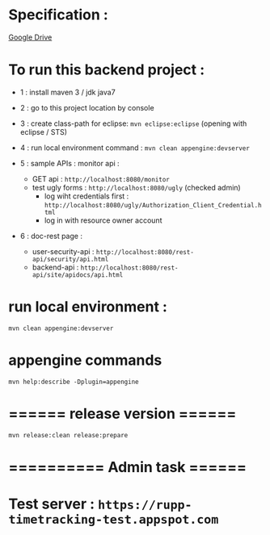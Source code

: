 # Specification :

[Google Drive](https://docs.google.com/document/d/1zp6EuTHZwYkK3gaJ_aVvdO-p37RMXBZ0C7IFov07yqk/edit)

# To run this backend project :

- 1 : install maven 3 / jdk java7  
- 2 : go to this project location by console
- 3 : create class-path for eclipse: `mvn eclipse:eclipse` (opening with eclipse / STS)
- 4 : run local environment command : `mvn clean appengine:devserver`
- 5 : sample APIs : monitor api :
   - GET api : `http://localhost:8080/monitor`
   - test ugly forms : `http://localhost:8080/ugly`  (checked admin)
     - log wiht credentials first : `http://localhost:8080/ugly/Authorization_Client_Credential.html`
     - log in with resource owner account 
 
- 6 : doc-rest page :
  - user-security-api :  `http://localhost:8080/rest-api/security/api.html`
  - backend-api : `http://localhost:8080/rest-api/site/apidocs/api.html`

# run local environment :
 
`mvn clean appengine:devserver`
 
# appengine commands

`mvn help:describe -Dplugin=appengine`
 
# ====== release version ======

`mvn release:clean release:prepare`

# ========== Admin task ======

# Test server : `https://rupp-timetracking-test.appspot.com`

